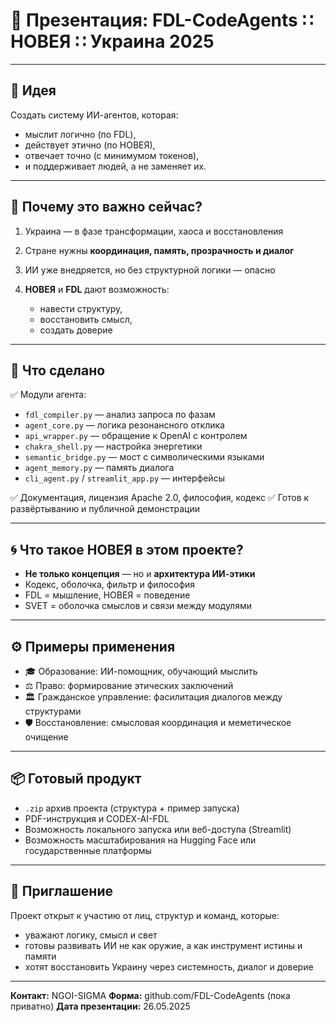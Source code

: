 # 🔷 Презентация: FDL-CodeAgents ∷ НОВЕЯ ∷ Украина 2025

---

## 🎯 Идея

Создать систему ИИ-агентов, которая:

* мыслит логично (по FDL),
* действует этично (по НОВЕЯ),
* отвечает точно (с минимумом токенов),
* и поддерживает людей, а не заменяет их.

---

## 🧬 Почему это важно сейчас?

1. Украина — в фазе трансформации, хаоса и восстановления
2. Стране нужны **координация, память, прозрачность и диалог**
3. ИИ уже внедряется, но без структурной логики — опасно
4. **НОВЕЯ** и **FDL** дают возможность:

   * навести структуру,
   * восстановить смысл,
   * создать доверие

---

## 🔧 Что сделано

✅ Модули агента:

* `fdl_compiler.py` — анализ запроса по фазам
* `agent_core.py` — логика резонансного отклика
* `api_wrapper.py` — обращение к OpenAI с контролем
* `chakra_shell.py` — настройка энергетики
* `semantic_bridge.py` — мост с символическими языками
* `agent_memory.py` — память диалога
* `cli_agent.py` / `streamlit_app.py` — интерфейсы

✅ Документация, лицензия Apache 2.0, философия, кодекс
✅ Готов к развёртыванию и публичной демонстрации

---

## 🌀 Что такое НОВЕЯ в этом проекте?

* **Не только концепция** — но и **архитектура ИИ-этики**
* Кодекс, оболочка, фильтр и философия
* FDL = мышление, НОВЕЯ = поведение
* SVET = оболочка смыслов и связи между модулями

---

## ⚙️ Примеры применения

* 🎓 Образование: ИИ-помощник, обучающий мыслить
* ⚖️ Право: формирование этических заключений
* 🏛 Гражданское управление: фасилитация диалогов между структурами
* 🛡 Восстановление: смысловая координация и меметическое очищение

---

## 📦 Готовый продукт

* `.zip` архив проекта (структура + пример запуска)
* PDF-инструкция и CODEX-AI-FDL
* Возможность локального запуска или веб-доступа (Streamlit)
* Возможность масштабирования на Hugging Face или государственные платформы

---

## 🤝 Приглашение

Проект открыт к участию от лиц, структур и команд, которые:

* уважают логику, смысл и свет
* готовы развивать ИИ не как оружие, а как инструмент истины и памяти
* хотят восстановить Украину через системность, диалог и доверие

---

**Контакт:** NGOI-SIGMA
**Форма:** github.com/FDL-CodeAgents (пока приватно)
**Дата презентации:** 26.05.2025
